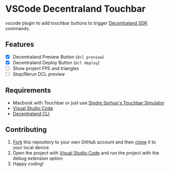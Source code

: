 # VSCode Decentraland Touchbar

vscode plugin to add touchbar buttons to trigger [Decentraland SDK](https://github.com/decentraland/cli) commands.

## Features

- [x] Decentraland Preview Button (`dcl preview`)
- [x] Decentraland Deploy Button (`dcl deploy`)
- [ ] Show project FPS and triangles
- [ ] Stop/Rerun DCL preview

## Requirements

- Macbook with Touchbar or just use [Sindre Sorhus's Touchbar Simulator](https://sindresorhus.com/touch-bar-simulator)
- [Visual Studio Code](https://code.visualstudio.com)
- [Decentraland CLI](https://github.com/decentraland/cli)

## Contributing

1. [Fork](https://help.github.com/articles/fork-a-repo/) this repository to your own GitHub account and then [clone](https://help.github.com/articles/cloning-a-repository/) it to your local device
2. Open the project with [Visual Studio Code](https://code.visualstudio.com) and run the project with the debug extension option
3. Happy coding!
